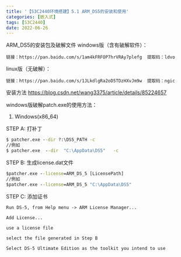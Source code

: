 ```yaml
---
title: '【S3C2440环境搭建】5.1 ARM_DS5的安装和使用'
categories: [嵌入式]
tags: [S3C2440]
date: 2022-06-26
---
```


ARM_DS5的安装包及破解文件
windows版（含有破解软件）：

    链接：https://pan.baidu.com/s/1am4kFRFOP7hrVRAy7plefg  提取码：ldvo 


linux版（无破解）：

    链接：https://pan.baidu.com/s/1JLkdlgRa2oD5TDzHXvJm9w  提取码：ngic


安装方法 https://blog.csdn.net/wang3375/article/details/85224657

windows版破解patch.exe的使用方法：

1. Windows(x86_64)

STEP A:  打补丁
```cmd
$ patcher.exe --dir ?:\DS5_PATH -c
//例如
$ patcher.exe  --dir  "C:\AppData\DS5"   -c
```



STEP B: 生成license.dat文件
```cmd
$patcher.exe --license=ARM_DS_5 [LicensePath] 
//例如
$patcher.exe --license=ARM_DS_5 "C:\AppData\DS5"
```

STEP C: 添加证书

    Run DS-5, from Help menu -> ARM License Manager...

    Add License... 
    
    use a license file

    select the file generated in Step B

    Select DS-5 Ultimate Edition as the toolkit you intend to use

